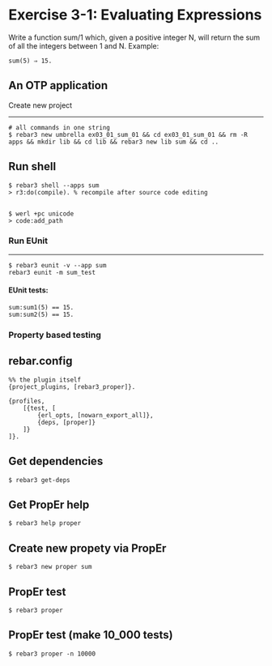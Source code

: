 Exercise 3-1: Evaluating Expressions
=====

Write a function sum/1 which, given a positive integer N, will return the sum of all the
integers between 1 and N.
Example:

`sum(5) ⇒ 15.`

## An OTP application

Create new project

----	
	# all commands in one string
	$ rebar3 new umbrella ex03_01_sum_01 && cd ex03_01_sum_01 && rm -R apps && mkdir lib && cd lib && rebar3 new lib sum && cd ..


Run shell
-----
	$ rebar3 shell --apps sum
	> r3:do(compile). % recompile after source code editing 
	
	
	$ werl +pc unicode
	> code:add_path

### Run EUnit
-----
	$ rebar3 eunit -v --app sum
	rebar3 eunit -m sum_test

#### EUnit tests:

```
sum:sum1(5) == 15.
sum:sum2(5) == 15.
```

### Property based testing

rebar.config
-----

```
%% the plugin itself
{project_plugins, [rebar3_proper]}.

{profiles,
    [{test, [
        {erl_opts, [nowarn_export_all]},
        {deps, [proper]}
    ]}
]}.
```

Get dependencies
-----
    $ rebar3 get-deps


Get PropEr help
-----
    $ rebar3 help proper


Create new propety via PropEr
-----
    $ rebar3 new proper sum
	

PropEr test
-----
    $ rebar3 proper


PropEr test (make 10_000 tests)
-----	
	$ rebar3 proper -n 10000
